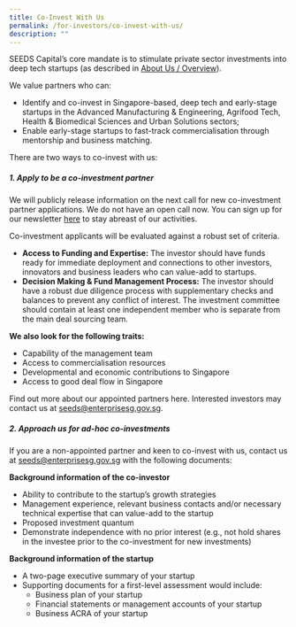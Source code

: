```yaml
---
title: Co-Invest With Us
permalink: /for-investors/co-invest-with-us/
description: ""
---
```

SEEDS Capital’s core mandate is to stimulate private sector investments into deep tech startups (as described in [About Us / Overview](/about-us/overview)).

We value partners who can:
* Identify and co-invest in Singapore-based, deep tech and early-stage startups in the Advanced Manufacturing & Engineering, Agrifood Tech, Health & Biomedical Sciences and Urban Solutions sectors;
* Enable early-stage startups to fast-track commercialisation through mentorship and business matching.

There are two ways to co-invest with us: 

##### **1. Apply to be a co-investment partner**

We will publicly release information on the next call for new co-investment partner applications. We do not have an open call now. You can sign up for our newsletter [here](https://enterprisesg.us14.list-manage.com/subscribe?u=b5fb15f5d3fd9e98d46329c56&id=d848098406) to stay abreast of our activities. 

Co-investment applicants will be evaluated against a robust set of criteria.

* **Access to Funding and Expertise:** The investor should have funds ready for immediate deployment and connections to other investors, innovators and business leaders who can value-add to startups. 
* **Decision Making & Fund Management Process:** The investor should have a robust due diligence process with supplementary checks and balances to prevent any conflict of interest. The investment committee should contain at least one independent member who is separate from the main deal sourcing team.

**We also look for the following traits:**
* Capability of the management team
* Access to commercialisation resources
* Developmental and economic contributions to Singapore 
* Access to good deal flow in Singapore

Find out more about our appointed partners here. Interested investors may contact us at seeds@enterprisesg.gov.sg.

##### **2. Approach us for ad-hoc co-investments**

If you are a non-appointed partner and keen to co-invest with us, contact us at seeds@enterprisesg.gov.sg with the following documents:

**Background information of the co-investor**
* Ability to contribute to the startup’s growth strategies
* Management experience, relevant business contacts and/or necessary technical expertise that can value-add to the startup
* Proposed investment quantum
* Demonstrate independence with no prior interest (e.g., not hold shares in the investee prior to the co-investment for new investments)

**Background information of the startup**
* A two-page executive summary of your startup
* Supporting documents for a first-level assessment would include:
	* Business plan of your startup
	* Financial statements or management accounts of your startup
	* Business ACRA of your startup
